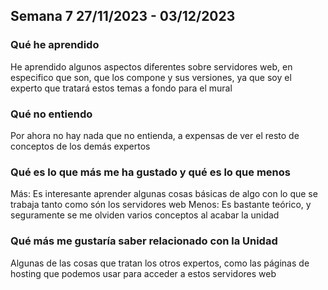 ## Semana 7 27/11/2023 - 03/12/2023

### Qué he aprendido
He aprendido algunos aspectos diferentes sobre servidores web, en especifico que son, que los compone y sus versiones, ya que soy el experto que tratará estos temas a fondo para el mural

### Qué **no entiendo**
Por ahora no hay nada que no entienda, a expensas de ver el resto de conceptos de los demás expertos

### Qué es lo que **más** me ha gustado y qué es lo que **menos**
Más: Es interesante aprender algunas cosas básicas de algo con lo que se trabaja tanto como són los servidores web
Menos: Es bastante teórico, y seguramente se me olviden varios conceptos al acabar la unidad

### Qué más me gustaría saber relacionado con la Unidad
Algunas de las cosas que tratan los otros expertos, como las páginas de hosting que podemos usar para acceder a estos servidores web
